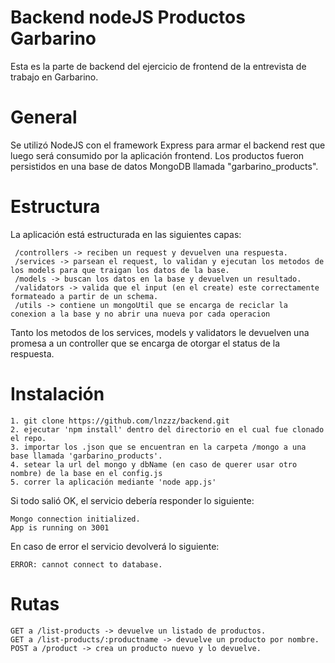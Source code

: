 # Backend nodeJS Productos Garbarino

Esta es la parte de backend del ejercicio de frontend de la entrevista de trabajo en Garbarino.

# General

Se utilizó NodeJS con el framework Express para armar el backend rest que luego será consumido por la aplicación frontend. Los productos fueron persistidos en una base de datos MongoDB llamada "garbarino_products".


# Estructura

La aplicación está estructurada en las siguientes capas:
 ```
  /controllers -> reciben un request y devuelven una respuesta.
  /services -> parsean el request, lo validan y ejecutan los metodos de los models para que traigan los datos de la base.
  /models -> buscan los datos en la base y devuelven un resultado.
  /validators -> valida que el input (en el create) este correctamente formateado a partir de un schema. 
  /utils -> contiene un mongoUtil que se encarga de reciclar la conexion a la base y no abrir una nueva por cada operacion
  ```
  
  Tanto los metodos de los services, models y validators le devuelven una promesa a un controller que se encarga de otorgar el status de la respuesta.
 
# Instalación

 ```
 1. git clone https://github.com/lnzzz/backend.git
 2. ejecutar 'npm install' dentro del directorio en el cual fue clonado el repo.
 3. importar los .json que se encuentran en la carpeta /mongo a una base llamada 'garbarino_products'.
 4. setear la url del mongo y dbName (en caso de querer usar otro nombre) de la base en el config.js
 5. correr la aplicación mediante 'node app.js'
 ```
 
 Si todo salió OK, el servicio debería responder lo siguiente:
 ```
Mongo connection initialized.
App is running on 3001
 ```
 
 En caso de error el servicio devolverá lo siguiente:
  ```
  ERROR: cannot connect to database.
  ```
  
  
  # Rutas
  
  ```
  GET a /list-products -> devuelve un listado de productos.
  GET a /list-products/:productname -> devuelve un producto por nombre.
  POST a /product -> crea un producto nuevo y lo devuelve.
  ```
